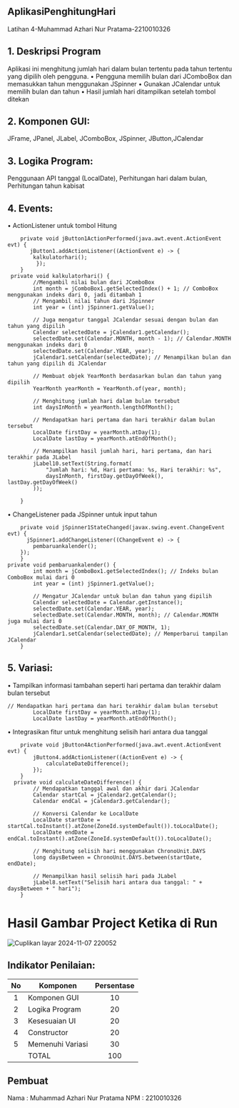 ## AplikasiPenghitungHari
 Latihan 4-Muhammad Azhari Nur Pratama-2210010326

## 1. Deskripsi Program
Aplikasi ini menghitung jumlah hari dalam bulan tertentu pada tahun tertentu yang dipilih oleh pengguna.
• Pengguna memilih bulan dari JComboBox dan memasukkan tahun menggunakan JSpinner
• Gunakan JCalendar untuk memilih bulan dan tahun
• Hasil jumlah hari ditampilkan setelah tombol ditekan
  
## 2. Komponen GUI: 
JFrame, JPanel, JLabel, JComboBox, JSpinner, JButton,JCalendar

## 3. Logika Program: 
Penggunaan API tanggal (LocalDate), Perhitungan hari dalam bulan, Perhitungan tahun kabisat

## 4. Events:
• ActionListener untuk tombol Hitung
```
    private void jButton1ActionPerformed(java.awt.event.ActionEvent evt) {                                         
       jButton1.addActionListener((ActionEvent e) -> {
        kalkulatorhari();
         });
    }
 private void kalkulatorhari() {
        //Mengambil nilai bulan dari JComboBox
        int month = jComboBox1.getSelectedIndex() + 1; // ComboBox menggunakan indeks dari 0, jadi ditambah 1
        // Mengambil nilai tahun dari JSpinner
        int year = (int) jSpinner1.getValue();

        // Juga mengatur tanggal JCalendar sesuai dengan bulan dan tahun yang dipilih
        Calendar selectedDate = jCalendar1.getCalendar();
        selectedDate.set(Calendar.MONTH, month - 1); // Calendar.MONTH menggunakan indeks dari 0
        selectedDate.set(Calendar.YEAR, year);
        jCalendar1.setCalendar(selectedDate); // Menampilkan bulan dan tahun yang dipilih di JCalendar

        // Membuat objek YearMonth berdasarkan bulan dan tahun yang dipilih
        YearMonth yearMonth = YearMonth.of(year, month);

        // Menghitung jumlah hari dalam bulan tersebut
        int daysInMonth = yearMonth.lengthOfMonth();

        // Mendapatkan hari pertama dan hari terakhir dalam bulan tersebut
        LocalDate firstDay = yearMonth.atDay(1);
        LocalDate lastDay = yearMonth.atEndOfMonth();

        // Menampilkan hasil jumlah hari, hari pertama, dan hari terakhir pada JLabel
        jLabel10.setText(String.format(
            "Jumlah hari: %d, Hari pertama: %s, Hari terakhir: %s", 
            daysInMonth, firstDay.getDayOfWeek(), lastDay.getDayOfWeek()
        ));
     
    }

```

• ChangeListener pada JSpinner untuk input tahun
```
    private void jSpinner1StateChanged(javax.swing.event.ChangeEvent evt) {                                       
      jSpinner1.addChangeListener((ChangeEvent e) -> {
        pembaruankalender();
    });
    }
private void pembaruankalender() {
        int month = jComboBox1.getSelectedIndex(); // Indeks bulan ComboBox mulai dari 0
        int year = (int) jSpinner1.getValue();

        // Mengatur JCalendar untuk bulan dan tahun yang dipilih
        Calendar selectedDate = Calendar.getInstance();
        selectedDate.set(Calendar.YEAR, year);
        selectedDate.set(Calendar.MONTH, month); // Calendar.MONTH juga mulai dari 0
        selectedDate.set(Calendar.DAY_OF_MONTH, 1);
        jCalendar1.setCalendar(selectedDate); // Memperbarui tampilan JCalendar
    }
```

## 5. Variasi:
• Tampilkan informasi tambahan seperti hari pertama dan terakhir dalam bulan tersebut
```
// Mendapatkan hari pertama dan hari terakhir dalam bulan tersebut
        LocalDate firstDay = yearMonth.atDay(1);
        LocalDate lastDay = yearMonth.atEndOfMonth();
```

• Integrasikan fitur untuk menghitung selisih hari antara dua tanggal
```
    private void jButton4ActionPerformed(java.awt.event.ActionEvent evt) {                                         
        jButton4.addActionListener((ActionEvent e) -> {
            calculateDateDifference();
        });
    }                                       
  private void calculateDateDifference() {
        // Mendapatkan tanggal awal dan akhir dari JCalendar
        Calendar startCal = jCalendar2.getCalendar();
        Calendar endCal = jCalendar3.getCalendar();

        // Konversi Calendar ke LocalDate
        LocalDate startDate = startCal.toInstant().atZone(ZoneId.systemDefault()).toLocalDate();
        LocalDate endDate = endCal.toInstant().atZone(ZoneId.systemDefault()).toLocalDate();

        // Menghitung selisih hari menggunakan ChronoUnit.DAYS
        long daysBetween = ChronoUnit.DAYS.between(startDate, endDate);

        // Menampilkan hasil selisih hari pada JLabel
        jLabel8.setText("Selisih hari antara dua tanggal: " + daysBetween + " hari");
    }
```

# Hasil Gambar Project Ketika di Run
![Cuplikan layar 2024-11-07 220052](https://github.com/user-attachments/assets/147d07ae-e4d8-4317-bcdc-135710eabc52)


## Indikator Penilaian:
| No  | Komponen         |  Persentase  |
| :-: | --------------   |   :-----:    |
|  1  | Komponen GUI     |    10    |
|  2  | Logika Program   |    20    |
|  3  | Kesesuaian UI    |    20    |
|  4  | Constructor      |    20    |
|  5  | Memenuhi Variasi |    30    |
|     | TOTAL        | 100 |


## Pembuat
Nama  : Muhammad Azhari Nur Pratama
NPM   : 2210010326
